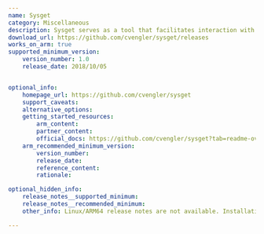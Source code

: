 ```yaml
---
name: Sysget 
category: Miscellaneous
description: Sysget serves as a tool that facilitates interaction with various package managers across different Unix-based operating systems.
download_url: https://github.com/cvengler/sysget/releases
works_on_arm: true
supported_minimum_version:
    version_number: 1.0
    release_date: 2018/10/05


optional_info:
    homepage_url: https://github.com/cvengler/sysget
    support_caveats:
    alternative_options:
    getting_started_resources:
        arm_content:
        partner_content:
        official_docs: https://github.com/cvengler/sysget?tab=readme-ov-file#how-to-install
    arm_recommended_minimum_version:
        version_number:
        release_date:
        reference_content:
        rationale:

optional_hidden_info:
    release_notes__supported_minimum:
    release_notes__recommended_minimum: 
    other_info: Linux/ARM64 release notes are not available. Installation and Testing were done using released tar files.

---
```

